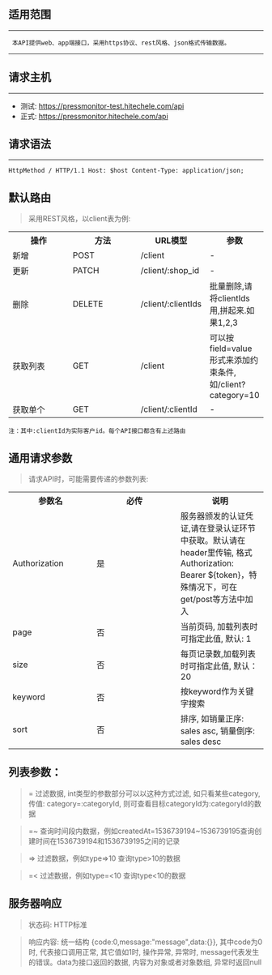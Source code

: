 ## 适用范围
-------------------------
` 本API提供web、app端接口，采用https协议、rest风格、json格式传输数据。`

-------------------------

## 请求主机
---------------
- 测试: https://pressmonitor-test.hitechele.com/api
- 正式: https://pressmonitor.hitechele.com/api

## 请求语法
-------------------------
`
 HttpMethod / HTTP/1.1
 Host: $host
 Content-Type: application/json;
`

## 默认路由

> 采用REST风格，以client表为例:

<table>
    <tr>
        <th style="width:150px;">操作</th>
        <th style="width:150px;">方法</th>
        <th>URL模型</th>
        <th>参数</th>
    </tr>
    <tr>
        <td>新增</td>
        <td>POST</td>
        <td>/client</td>
        <td>-</td>
    </tr>
    <tr>
        <td>更新</td>
        <td>PATCH</td>
        <td>/client/:shop_id</td>
        <td>-</td>
    </tr>
    <tr>
        <td>删除</td>
        <td>DELETE</td>
        <td>/client/:clientIds</td>
        <td>批量删除,请将clientIds用,拼起来.如果1,2,3</td>
    </tr>
    <tr>
        <td>获取列表</td>
        <td>GET</td>
        <td>/client</td>
        <td>可以按field=value形式来添加约束条件,如/client?category=10</td>
    </tr>
    <tr>
        <td>获取单个</td>
        <td>GET</td>
        <td>/client/:clientId</td>
        <td>-</td>
    </tr>
</table>

`注：其中:clientId为实际客户id。每个API接口都含有上述路由`

## 通用请求参数

>请求API时，可能需要传递的参数列表:

<table>
    <tr>
        <th style="width:150px;">参数名</th>
        <th style="width:150px;">必传</th>
        <th>说明</th>
    </tr>
    <tr>
        <td>Authorization</td>
        <td>是</td>
        <td>服务器颁发的认证凭证,请在登录认证环节中获取。默认请在header里传输, 格式Authorization: Bearer ${token}，特殊情况下，可在get/post等方法中加入</td>
    </tr>
    <tr>
        <td>page</td>
        <td>否</td>
        <td>当前页码, 加载列表时可指定此值, 默认: 1</td>
    </tr>
    <tr>
       <td>size</td>
       <td>否</td>
       <td>每页记录数,加载列表时可指定此值, 默认：20</td>
    </tr>
    <tr>
        <td>keyword</td>
        <td>否</td>
        <td>按keyword作为关键字搜索</td>
    </tr>
    <tr>
        <td>sort</td>
        <td>否</td>
        <td>排序, 如销量正序: sales asc, 销量倒序: sales desc</td>
    </tr>
</table>

## 列表参数：

>  = 过滤数据, int类型的参数部分可以以这种方式过滤, 如只看某些category, 传值: category=:categoryId, 则可查看目标categoryId为:categoryId的数据

>  =~ 查询时间段内数据，例如createdAt=1536739194~1536739195查询创建时间在1536739194和1536739195之间的记录

>  => 过滤数据，例如type=>10 查询type>10的数据

>  =< 过滤数据，例如type=<10 查询type<10的数据

## 服务器响应

> 状态码: HTTP标准

> 响应内容: 统一结构 {code:0,message:"message",data:{}}, 其中code为0时, 代表接口调用正常, 其它值如1时, 操作异常, 异常时, message代表发生的错误。data为接口返回的数据, 内容为对象或者对象数组, 异常时返回null